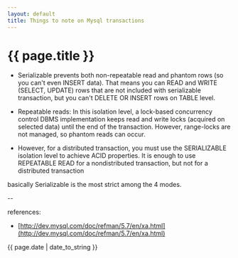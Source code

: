 ```yaml
---
layout: default
title: Things to note on Mysql transactions
---
```

# {{ page.title }}

* Serializable prevents both non-repeatable read and phantom rows (so you can't even INSERT data). That means you can READ and WRITE (SELECT, UPDATE) rows that are not included with serializable transaction, but you can't DELETE OR INSERT rows on TABLE level.

* Repeatable reads: In this isolation level, a lock-based concurrency control DBMS implementation keeps read and write locks (acquired on selected data) until the end of the transaction. However, range-locks are not managed, so phantom reads can occur.

* However, for a distributed transaction, you must use the SERIALIZABLE isolation level to achieve ACID properties. It is enough to use REPEATABLE READ for a nondistributed transaction, but not for a distributed transaction

basically Serializable is the most strict among the 4 modes. 

--

references:

* [http://dev.mysql.com/doc/refman/5.7/en/xa.html](http://dev.mysql.com/doc/refman/5.7/en/xa.html)

{{ page.date | date_to_string }}
